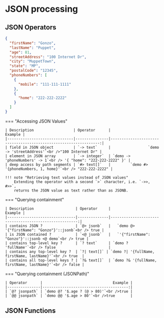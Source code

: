 # JSON processing

## JSON Operators

```json title="Demo data"
{
  "firstName": "Gonzo",
  "lastName": "Puppet",
  "age": 81,
  "streetAddress": "100 Internet Dr",
  "city": "MuppetTown",
  "state": "MP",
  "postalCode": "12345",
  "phoneNumbers": [
    {
      "mobile": "111-111-1111"
    },
    {
      "home": "222-222-2222"
    }
  ]
}
```

=== "Accessing JSON Values"

    | Description                  | Operator      |                                                          Example |
    |------------------------------|---------------|-----------------------------------------------------------------:|
    | field in JSON object         | `-> text`     |                 `demo -> 'streetAddress'`<br />"100 Internet Dr" |
    | element in JSON array        | `-> integer`  | `demo -> 'phoneNumbers' -> 1`<br /> '{ "home": "222-222-2222" }' |
    | deep access by path segments | `#> text[]`   |         `demo #> '{phoneNumbers, 1, home}'`<br /> "222-222-2222" |

    !!! note "Retrieving text values instead of JSON values"
        Extending the operator with a second `>` character, i.e. `->>, #>>`,
        returns the JSON value as text rather than as JSONB.

=== "Querying containment"

    | Description                   | Operator     |                                                Example |
    |-------------------------------|--------------|-------------------------------------------------------:|
    | contains JSON ?               | `@> jsonb`   |   `demo @> '{"firstName": "Gonzo"}'::jsonb`<br /> true |
    | is JSON contained ?           | `<@ jsonb`   |   `'{"firstName": "Gonzo"}'::jsonb <@ demo`<br /> true |
    | contains top-level key ?      | `? text`     | `demo ? 'fullName'`<br /> false                        |
    | contains any top-level key ?  | `?| text[]` | `demo ?| '{fullName, firstName, lastName}'`<br /> true  |
    | contains all top-level keys ? | `?& text[]`  | `demo ?& '{fullName, firstName, lastName}'`<br /> false |

=== "Querying containment (JSONPath)"

    | Operator      |                                Example |
    |---------------|---------------------------------------:|
    | `@? jsonpath` | `demo @? '$.age ? (@ > 80)'`<br />true |
    | `@@ jsonpath` | `demo @@ '$.age > 80'`<br />true       |

## JSON Functions
